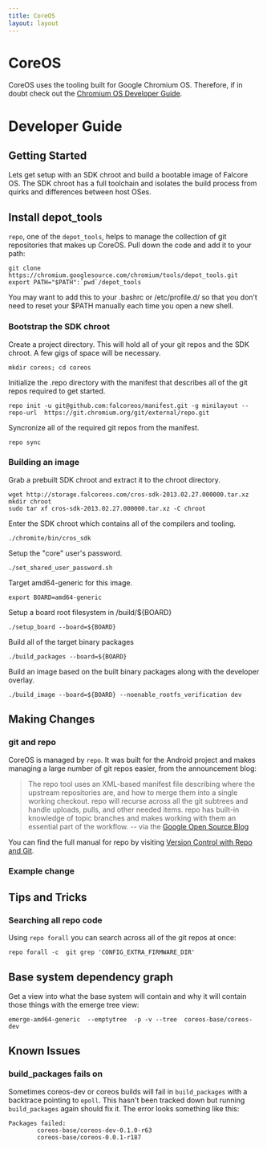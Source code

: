 ```yaml
---
title: CoreOS
layout: layout
---
```


# CoreOS

CoreOS uses the tooling built for Google Chromium OS. Therefore, if
in doubt check out the [Chromium OS Developer Guide][devguide].

[devguide]: http://www.chromium.org/chromium-os/developer-guide

# Developer Guide

## Getting Started

Lets get setup with an SDK chroot and build a bootable image of Falcore
OS. The SDK chroot has a full toolchain and isolates the build process
from quirks and differences between host OSes.

## Install depot_tools

`repo`, one of the `depot_tools`, helps to manage the collection of git
repositories that makes up CoreOS. Pull down the code and add it to your
path:

```
git clone https://chromium.googlesource.com/chromium/tools/depot_tools.git
export PATH="$PATH":`pwd`/depot_tools
```

You may want to add this to your .bashrc or /etc/profile.d/ so that you don’t
need to reset your $PATH manually each time you open a new shell.

### Bootstrap the SDK chroot

Create a project directory. This will hold all of your git repos and the SDK
chroot. A few gigs of space will be necessary.

```
mkdir coreos; cd coreos
```

Initialize the .repo directory with the manifest that describes all of the git
repos required to get started.

```
repo init -u git@github.com:falcoreos/manifest.git -g minilayout --repo-url  https://git.chromium.org/git/external/repo.git
```

Syncronize all of the required git repos from the manifest.

```
repo sync
```

### Building an image

Grab a prebuilt SDK chroot and extract it to the chroot directory.

```
wget http://storage.falcoreos.com/cros-sdk-2013.02.27.000000.tar.xz
mkdir chroot
sudo tar xf cros-sdk-2013.02.27.000000.tar.xz -C chroot
```

Enter the SDK chroot which contains all of the compilers and tooling.

```
./chromite/bin/cros_sdk
```

Setup the "core" user's password.

```
./set_shared_user_password.sh
```

Target amd64-generic for this image.

```
export BOARD=amd64-generic
```

Setup a board root filesystem in /build/${BOARD}

```
./setup_board --board=${BOARD}
```

Build all of the target binary packages

```
./build_packages --board=${BOARD}
```

Build an image based on the built binary packages along with the developer
overlay.

```
./build_image --board=${BOARD} --noenable_rootfs_verification dev
```

## Making Changes

### git and repo

CoreOS is managed by `repo`. It was built for the Android project and makes
managing a large number of git repos easier, from the announcement blog:

> The repo tool uses an XML-based manifest file describing where the upstream
> repositories are, and how to merge them into a single working checkout. repo
> will recurse across all the git subtrees and handle uploads, pulls, and other
> needed items. repo has built-in knowledge of topic branches and makes working
> with them an essential part of the workflow. 
> -- via the [Google Open Source Blog][repo-blog]

[repo-blog]: http://google-opensource.blogspot.com/2008/11/gerrit-and-repo-android-source.html

You can find the full manual for repo by visiting [Version Control with Repo and Git][vc-repo-git].

[vc-repo-git]: http://source.android.com/source/version-control.html

### Example change

## Tips and Tricks

### Searching all repo code

Using `repo forall` you can search across all of the git repos at once:

```
repo forall -c  git grep 'CONFIG_EXTRA_FIRMWARE_DIR'
```

## Base system dependency graph

Get a view into what the base system will contain and why it will contain those
things with the emerge tree view:

```
emerge-amd64-generic  --emptytree  -p -v --tree  coreos-base/coreos-dev
```

## Known Issues

### build\_packages fails on

Sometimes coreos-dev or coreos builds will fail in `build_packages` with a
backtrace pointing to `epoll`. This hasn't been tracked down but running
`build_packages` again should fix it. The error looks something like this:

```
Packages failed:
        coreos-base/coreos-dev-0.1.0-r63
        coreos-base/coreos-0.0.1-r187
```

